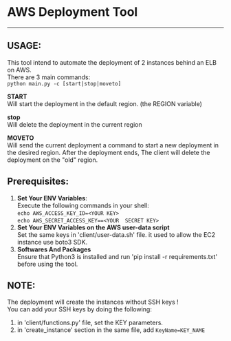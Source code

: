 AWS Deployment Tool
===================================
* * *

USAGE:
------------------------------
This tool intend to automate the deployment of 2 instances behind an ELB on AWS.  
There are 3 main commands:  
`python main.py -c [start|stop|moveto]`
  
__START__   
Will start the deployment in the default region. (the REGION variable)
  
__stop__   
Will delete the deployment in the current region  

__MOVETO__  
Will send the current deployment a command to start a new deployment in the desired region.
After the deployment ends, The client will delete the deployment on the "old" region.


 


Prerequisites:
------------------------------  
1. **Set Your ENV Variables**:    
Execute the following commands in your shell:   
`echo AWS_ACCESS_KEY_ID=<YOUR KEY>`  
`echo AWS_SECRET_ACCESS_KEY==<YOUR  SECRET KEY>`
2. **Set Your ENV Variables on the AWS user-data script**  
Set the same keys in 'client/user-data.sh' file. it used to allow the EC2 instance use boto3 SDK.  
3. **Softwares And Packages**  
Ensure that Python3 is installed and run 'pip install -r requirements.txt' before using the tool.  

NOTE:
------------------------------   
The deployment will create the instances without SSH keys !  
You can add your SSH keys by doing the following:
1. in 'client/functions.py' file, set the KEY parameters.
2. in 'create_instance' section in the same file, add `KeyName=KEY_NAME`
 


